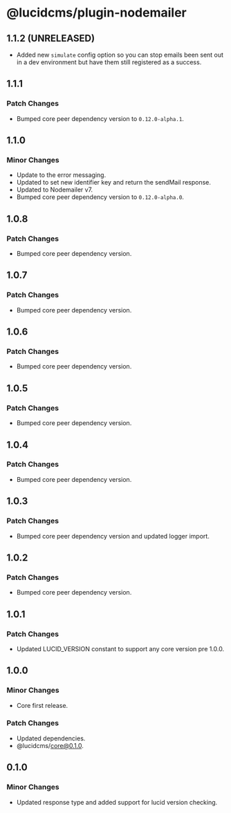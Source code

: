 # @lucidcms/plugin-nodemailer

## 1.1.2 (UNRELEASED)

- Added new `simulate` config option so you can stop emails been sent out in a dev environment but have them still registered as a success.

## 1.1.1

### Patch Changes

- Bumped core peer dependency version to `0.12.0-alpha.1`.

## 1.1.0

### Minor Changes

- Update to the error messaging.
- Updated to set new identifier key and return the sendMail response.
- Updated to Nodemailer v7.
- Bumped core peer dependency version to `0.12.0-alpha.0`.

## 1.0.8

### Patch Changes

- Bumped core peer dependency version.

## 1.0.7

### Patch Changes

- Bumped core peer dependency version.

## 1.0.6

### Patch Changes

- Bumped core peer dependency version.

## 1.0.5

### Patch Changes

- Bumped core peer dependency version.

## 1.0.4

### Patch Changes

- Bumped core peer dependency version.

## 1.0.3

### Patch Changes

- Bumped core peer dependency version and updated logger import.

## 1.0.2

### Patch Changes

- Bumped core peer dependency version.

## 1.0.1

### Patch Changes

- Updated LUCID_VERSION constant to support any core version pre 1.0.0.

## 1.0.0

### Minor Changes

- Core first release.

### Patch Changes

- Updated dependencies.
- @lucidcms/core@0.1.0.

## 0.1.0

### Minor Changes

- Updated response type and added support for lucid version checking.
